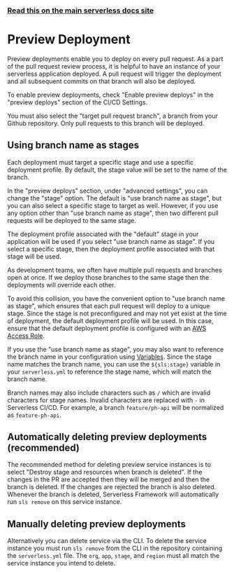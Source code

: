 <!--
title: Serverless Dashboard - CI/CD Preview Deployments
menuText: Preview Deployments
menuOrder: 2
layout: Doc
-->

<!-- DOCS-SITE-LINK:START automatically generated  -->

### [Read this on the main serverless docs site](https://serverless.com/framework/docs/guides/cicd/preview-deployments/)

<!-- DOCS-SITE-LINK:END -->

# Preview Deployment

Preview deployments enable you to deploy on every pull request. As a part of the pull request review process, it is helpful to have an instance of your serverless application deployed. A pull request will trigger the deployment and all subsequent commits on that branch will also be deployed.

To enable preview deployments, check "Enable preview deploys" in the "preview deploys" section of the CI/CD Settings.

You must also select the "target pull request branch", a branch from your Github repository. Only pull requests to this branch will be deployed.

## Using branch name as stages

Each deployment must target a specific stage and use a specific deployment profile. By default, the stage value will be set to the name of the branch.

In the "preview deploys" section, under "advanced settings", you can change the "stage" option. The default is "use branch name as stage", but you can also select a specific stage to target as well. However, if you use any option other than "use branch name as stage", then two different pull requests will be deployed to the same stage.

The deployment profile associated with the "default" stage in your application will be used if you select "use branch name as stage". If you select a specific stage, then the deployment profile associated with that stage will be used.

As development teams, we often have multiple pull requests and branches open at once. If we deploy those branches to the same stage then the deployments will override each other.

To avoid this collision, you have the convenient option to "use branch name as stage", which ensures that each pull request will deploy to a unique stage. Since the stage is not preconfigured and may not yet exist at the time of deployment, the default deployment profile will be used. In this case, ensure that the default deployment profile is configured with an [AWS Access Role](/framework/docs/dashboard/access-roles/).

If you use the "use branch name as stage", you may also want to reference the branch name in your configuration using [Variables](/framework/docs/providers/aws/guide/variables/). Since the stage name matches the branch name, you can use the `${sls:stage}` variable in your `serverless.yml` to reference the stage name, which will match the branch name.

Branch names may also include characters such as `/` which are invalid characters for stage names. Invalid characters are replaced with `-` in Serverless CI/CD. For example, a branch `feature/ph-api` will be normalized as `feature-ph-api`.

## Automatically deleting preview deployments (recommended)

The recommended method for deleting preview service instances is to select "Destroy stage and resources when branch is deleted". If the changes in the PR are accepted then they will be merged and then the branch is deleted. If the changes are rejected the branch is also deleted. Whenever the branch is deleted, Serverless Framework will automatically run `sls remove` on this service instance.

## Manually deleting preview deployments

Alternatively you can delete service via the CLI. To delete the service instance you must run `sls remove` from the CLI in the repository containing the `serverless.yml` file. The `org`, `app`, `stage`, and `region` must all match the service instance you intend to delete.
